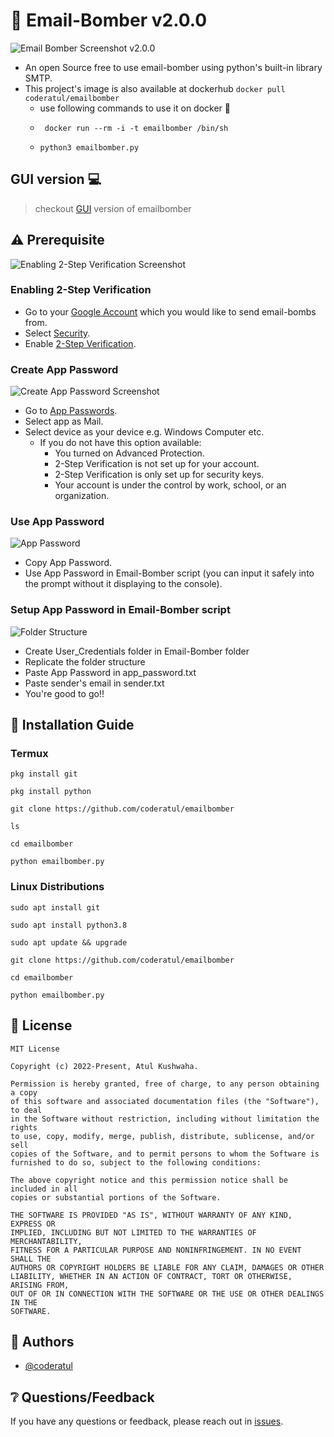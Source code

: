 # 📧 Email-Bomber v2.0.0
![Email Bomber Screenshot v2.0.0](https://i.imgur.com/zSeyXbw.png)
- An open Source free to use email-bomber using python's built-in library SMTP.
- This project's image is also available at dockerhub `docker pull coderatul/emailbomber`
  - use following commands to use it on docker 🐋
  - ```
     docker run --rm -i -t emailbomber /bin/sh
    ```
  - ```
    python3 emailbomber.py
    ```
## GUI version 💻
> checkout [GUI](https://github.com/coderatul/emailGUI.git) version of emailbomber 
## ⚠️ Prerequisite
![Enabling 2-Step Verification Screenshot](https://i.imgur.com/1tUNrsu.png)

### Enabling 2-Step Verification
- Go to your [Google Account](https://myaccount.google.com/) which you would like to send email-bombs from.
- Select [Security](https://myaccount.google.com/security).
- Enable [2-Step Verification](https://myaccount.google.com/signinoptions/two-step-verification).

### Create App Password
![Create App Password Screenshot](https://i.imgur.com/KdU5Erp.png)
- Go to [App Passwords](https://myaccount.google.com/apppasswords).
- Select app as Mail.
- Select device as your device e.g. Windows Computer etc.
  - If you do not have this option available:
    - You turned on Advanced Protection.
    - 2-Step Verification is not set up for your account.
    - 2-Step Verification is only set up for security keys.
    - Your account is under the control by work, school, or an organization.

### Use App Password
![App Password](https://i.imgur.com/krkn5EX.png)
- Copy App Password.
- Use App Password in Email-Bomber script (you can input it safely into the prompt without it displaying to the console).

### Setup App Password in Email-Bomber script
![Folder Structure](./resources/images/folder-structure.jpg)
- Create User_Credentials folder in Email-Bomber folder 
- Replicate the folder structure
- Paste App Password in app_password.txt
- Paste sender's email in sender.txt 
- You're good to go!!

## 📑 Installation Guide
### Termux
```
pkg install git
```
```
pkg install python
```
```
git clone https://github.com/coderatul/emailbomber
```
```
ls
```
```
cd emailbomber
```
```
python emailbomber.py
```
### Linux Distributions
```
sudo apt install git
```
```
sudo apt install python3.8
```
```
sudo apt update && upgrade 
```
```
git clone https://github.com/coderatul/emailbomber
```
```
cd emailbomber
```
```
python emailbomber.py
```

## 📇 License
```
MIT License

Copyright (c) 2022-Present, Atul Kushwaha.

Permission is hereby granted, free of charge, to any person obtaining a copy
of this software and associated documentation files (the "Software"), to deal
in the Software without restriction, including without limitation the rights
to use, copy, modify, merge, publish, distribute, sublicense, and/or sell
copies of the Software, and to permit persons to whom the Software is
furnished to do so, subject to the following conditions:

The above copyright notice and this permission notice shall be included in all
copies or substantial portions of the Software.

THE SOFTWARE IS PROVIDED "AS IS", WITHOUT WARRANTY OF ANY KIND, EXPRESS OR
IMPLIED, INCLUDING BUT NOT LIMITED TO THE WARRANTIES OF MERCHANTABILITY,
FITNESS FOR A PARTICULAR PURPOSE AND NONINFRINGEMENT. IN NO EVENT SHALL THE
AUTHORS OR COPYRIGHT HOLDERS BE LIABLE FOR ANY CLAIM, DAMAGES OR OTHER
LIABILITY, WHETHER IN AN ACTION OF CONTRACT, TORT OR OTHERWISE, ARISING FROM,
OUT OF OR IN CONNECTION WITH THE SOFTWARE OR THE USE OR OTHER DEALINGS IN THE
SOFTWARE.
```

## 🤵 Authors
- [@coderatul](https://github.com/coderatul)

## ❔ Questions/Feedback
If you have any questions or feedback, please reach out in [issues](https://github.com/coderatul/emailbomber/issues).
